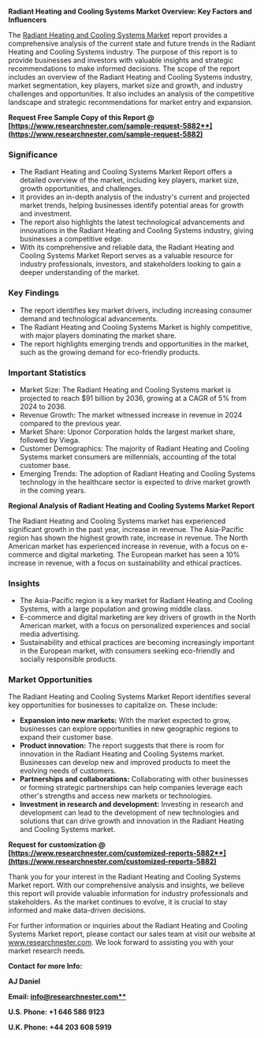 ﻿**Radiant Heating and Cooling Systems Market Overview: Key Factors and Influencers**

The [Radiant Heating and Cooling Systems Market](https://www.researchnester.com/reports/radiant-heating-and-cooling-systems-market/5882) report provides a comprehensive analysis of the current state and future trends in the Radiant Heating and Cooling Systems industry. The purpose of this report is to provide businesses and investors with valuable insights and strategic recommendations to make informed decisions. The scope of the report includes an overview of the Radiant Heating and Cooling Systems industry, market segmentation, key players, market size and growth, and industry challenges and opportunities. It also includes an analysis of the competitive landscape and strategic recommendations for market entry and expansion.

**Request Free Sample Copy of this Report @ [https://www.researchnester.com/sample-request-5882**](https://www.researchnester.com/sample-request-5882)**
### **Significance**
- The Radiant Heating and Cooling Systems Market Report offers a detailed overview of the market, including key players, market size, growth opportunities, and challenges.
- It provides an in-depth analysis of the industry's current and projected market trends, helping businesses identify potential areas for growth and investment.
- The report also highlights the latest technological advancements and innovations in the Radiant Heating and Cooling Systems industry, giving businesses a competitive edge.
- With its comprehensive and reliable data, the Radiant Heating and Cooling Systems Market Report serves as a valuable resource for industry professionals, investors, and stakeholders looking to gain a deeper understanding of the market.
### **Key Findings**
- The report identifies key market drivers, including increasing consumer demand and technological advancements.
- The Radiant Heating and Cooling Systems Market is highly competitive, with major players dominating the market share.
- The report highlights emerging trends and opportunities in the market, such as the growing demand for eco-friendly products.
### **Important Statistics**
- Market Size: The Radiant Heating and Cooling Systems market is projected to reach $91 billion by 2036, growing at a CAGR of 5% from 2024 to 2036.
- Revenue Growth: The market witnessed increase in revenue in 2024 compared to the previous year.
- Market Share: Uponor Corporation holds the largest market share, followed by Viega.
- Customer Demographics: The majority of Radiant Heating and Cooling Systems market consumers are millennials, accounting of the total customer base.
- Emerging Trends: The adoption of Radiant Heating and Cooling Systems technology in the healthcare sector is expected to drive market growth in the coming years.

**Regional Analysis of Radiant Heating and Cooling Systems Market Report**

The Radiant Heating and Cooling Systems market has experienced significant growth in the past year, increase in revenue. The Asia-Pacific region has shown the highest growth rate, increase in revenue. The North American market has experienced increase in revenue, with a focus on e-commerce and digital marketing. The European market has seen a 10% increase in revenue, with a focus on sustainability and ethical practices.
### **Insights**
- The Asia-Pacific region is a key market for Radiant Heating and Cooling Systems, with a large population and growing middle class.
- E-commerce and digital marketing are key drivers of growth in the North American market, with a focus on personalized experiences and social media advertising.
- Sustainability and ethical practices are becoming increasingly important in the European market, with consumers seeking eco-friendly and socially responsible products.
### **Market Opportunities**
The Radiant Heating and Cooling Systems Market Report identifies several key opportunities for businesses to capitalize on. These include:

- **Expansion into new markets:** With the market expected to grow, businesses can explore opportunities in new geographic regions to expand their customer base.
- **Product innovation:** The report suggests that there is room for innovation in the Radiant Heating and Cooling Systems market. Businesses can develop new and improved products to meet the evolving needs of customers.
- **Partnerships and collaborations:** Collaborating with other businesses or forming strategic partnerships can help companies leverage each other's strengths and access new markets or technologies.
- **Investment in research and development:** Investing in research and development can lead to the development of new technologies and solutions that can drive growth and innovation in the Radiant Heating and Cooling Systems market.

**Request for customization @ [https://www.researchnester.com/customized-reports-5882**](https://www.researchnester.com/customized-reports-5882)**

Thank you for your interest in the Radiant Heating and Cooling Systems Market report. With our comprehensive analysis and insights, we believe this report will provide valuable information for industry professionals and stakeholders. As the market continues to evolve, it is crucial to stay informed and make data-driven decisions.

For further information or inquiries about the Radiant Heating and Cooling Systems Market report, please contact our sales team at visit our website at www.researchnester.com. We look forward to assisting you with your market research needs.

**Contact for more Info:**

**AJ Daniel**

**Email: [info@researchnester.com**](mailto:info@researchnester.com)**

**U.S. Phone: +1 646 586 9123** 

**U.K. Phone: +44 203 608 5919**

